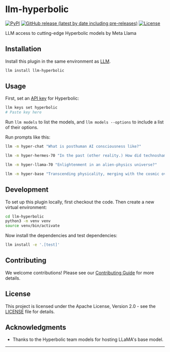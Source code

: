 # llm-hyperbolic

[![PyPI](https://img.shields.io/pypi/v/llm-hyperbolic.svg)](https://pypi.org/project/llm-hyperbolic/0.1/)
[![GitHub release (latest by date including pre-releases)](https://img.shields.io/github/v/release/ghostofpokemon/llm-hyperbolic?include_prereleases)](https://github.com/ghostofpokemon/llm-hyperbolic/releases)
[![License](https://img.shields.io/badge/license-Apache%202.0-blue.svg)](https://github.com/ghostofpokemon/llm-hyperbolic/blob/main/LICENSE)

LLM access to cutting-edge Hyperbolic models by Meta Llama

## Installation

Install this plugin in the same environment as [LLM](https://llm.datasette.io/).

```bash
llm install llm-hyperbolic
```

## Usage

First, set an [API key](https://app.hyperbolic.xyz/settings) for Hyperbolic:

```bash
llm keys set hyperbolic
# Paste key here
```

Run `llm models` to list the models, and `llm models --options` to include a list of their options.

Run prompts like this:

```bash
llm -m hyper-chat "What is posthuman AI consciousness like?"

llm -m hyper-hermes-70 "In the past (other reality.) How did technoshamans commune with alien neural net deities?"

llm -m hyper-llama-70 "Enlightenment in an alien-physics universe?"

llm -m hyper-base "Transcending physicality, merging with the cosmic overmind"
```

## Development

To set up this plugin locally, first checkout the code. Then create a new virtual environment:

```bash
cd llm-hyperbolic
python3 -m venv venv
source venv/bin/activate
```

Now install the dependencies and test dependencies:

```bash
llm install -e '.[test]'
```

## Contributing

We welcome contributions! Please see our [Contributing Guide](CONTRIBUTING.md) for more details.

## License

This project is licensed under the Apache License, Version 2.0 - see the [LICENSE](LICENSE) file for details.

## Acknowledgments

- Thanks to the Hyperbolic team models for hosting LLaMA's base model.
---
